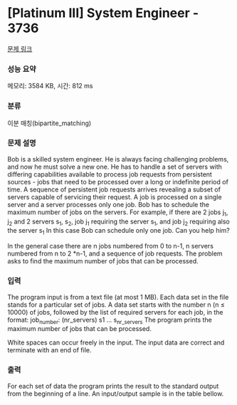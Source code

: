 # [Platinum III] System Engineer - 3736 

[문제 링크](https://www.acmicpc.net/problem/3736) 

### 성능 요약

메모리: 3584 KB, 시간: 812 ms

### 분류

이분 매칭(bipartite_matching)

### 문제 설명

<p>Bob is a skilled system engineer. He is always facing challenging problems, and now he must solve a new one. He has to handle a set of servers with differing capabilities available to process job requests from persistent sources - jobs that need to be processed over a long or indefinite period of time. A sequence of persistent job requests arrives revealing a subset of servers capable of servicing their request. A job is processed on a single server and a server processes only one job. Bob has to schedule the maximum number of jobs on the servers. For example, if there are 2 jobs j<sub>1</sub>, j<sub>2</sub> and 2 servers s<sub>1</sub>, s<sub>2</sub>, job j<sub>1</sub> requiring the server s<sub>1</sub>, and job j<sub>2</sub> requiring also the server s<sub>1</sub> In this case Bob can schedule only one job. Can you help him?</p>

<p>In the general case there are n jobs numbered from 0 to n-1, n servers numbered from n to 2 *n-1, and a sequence of job requests. The problem asks to find the maximum number of jobs that can be processed.</p>

### 입력 

 <p>The program input is from a text file (at most 1 MB). Each data set in the file stands for a particular set of jobs. A data set starts with the number n (n ≤ 10000) of jobs, followed by the list of required servers for each job, in the format: job<sub>number</sub>: (nr_servers) s1 … s<sub>nr_servers</sub> The program prints the maximum number of jobs that can be processed.</p>

<p>White spaces can occur freely in the input. The input data are correct and terminate with an end of file.</p>

### 출력 

 <p>For each set of data the program prints the result to the standard output from the beginning of a line. An input/output sample is in the table bellow.</p>

